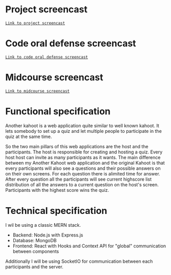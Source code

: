 # Project screencast

[`Link to project screencast`](https://liuonline-my.sharepoint.com/:v:/g/personal/dawab699_student_liu_se/Edx9UsZ9ym9Cj6rm_ORLHS0BfVLowDvSgaggEwm_hRnMpQ?e=u9fKTg)

# Code oral defense screencast

[`Link to code oral defense screencast`](https://liuonline-my.sharepoint.com/:v:/g/personal/dawab699_student_liu_se/Ed-BRtBtz2VKozNwYlT-GdMBjSR0bM7rnimNR91DoV54PQ?e=fKAkRY)

# Midcourse screencast

[`Link to midcourse screencast`](https://liuonline-my.sharepoint.com/:v:/g/personal/dawab699_student_liu_se/EQhrtOhanb5GlVOWbewelm0BRGEQzM_KrAvW9OlYMn2IIQ?e=XmXxev)

# Functional specification

Another kahoot is a web application quite similar to well known kahoot. It lets somebody to set up a quiz and let multiple people to participate in the quiz at the same time.

So the two main pillars of this web applications are the host and the participants. The host is responsible for creating and hosting a quiz. Every host host can invite as many participants as it wants. The main difference between my Another Kahoot web application and the original Kahoot is that every participants will also see a questions and their possible answers on on their own screens. For each question there is alimited time for answer. After every question all the participants will see current highscore list distribution of all the answers to a current question on the host's screen. Participants with the highest score wins the quiz.

# Technical specification

I wil be using a classic MERN stack.

- Backend: Node.js with Express.js
- Database: MongoDB
- Frontend: React with Hooks and Context API for "global" communication between components

Additionally I will be using SocketIO for communication between each participants and the server.
